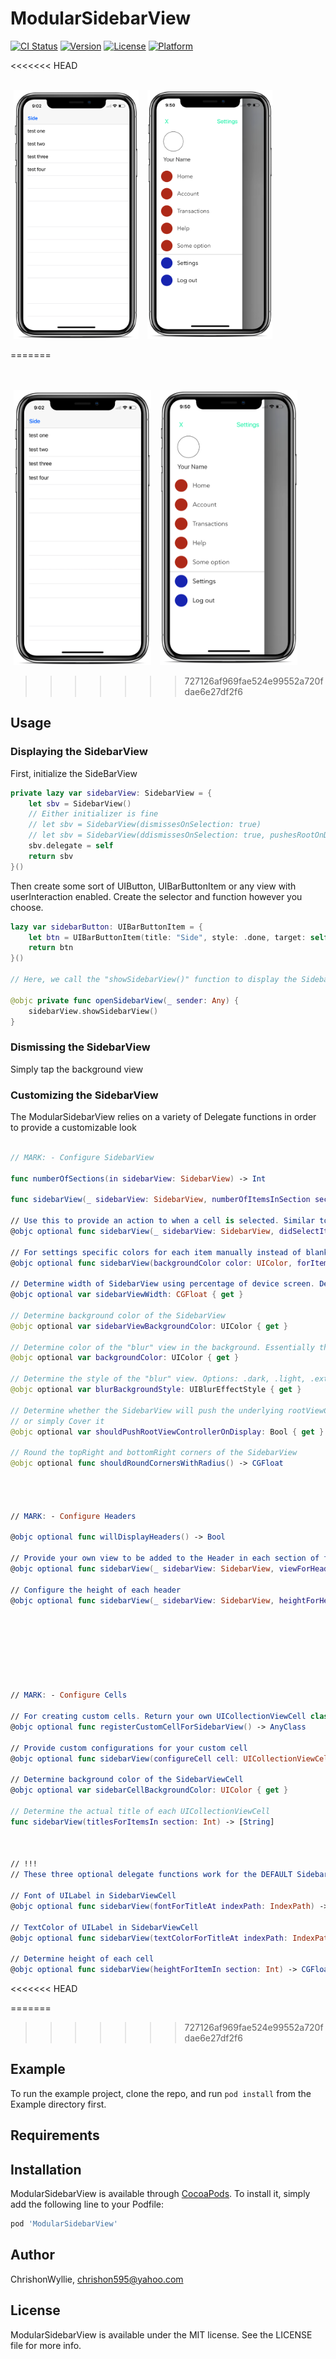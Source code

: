 # ModularSidebarView

[![CI Status](http://img.shields.io/travis/ChrishonWyllie/ModularSidebarView.svg?style=flat)](https://travis-ci.org/ChrishonWyllie/ModularSidebarView)
[![Version](https://img.shields.io/cocoapods/v/ModularSidebarView.svg?style=flat)](http://cocoapods.org/pods/ModularSidebarView)
[![License](https://img.shields.io/cocoapods/l/ModularSidebarView.svg?style=flat)](http://cocoapods.org/pods/ModularSidebarView)
[![Platform](https://img.shields.io/cocoapods/p/ModularSidebarView.svg?style=flat)](http://cocoapods.org/pods/ModularSidebarView)



<<<<<<< HEAD
<br />
<br />
<div id="images">
<img style="display: inline; margin: 0 5px;" src="Github Images/ModularSidebarView-home-screen_iphonexspacegrey_portrait.png" width=200 height=398 />
<img style="display: inline; margin: 0 5px;" src="Github Images/ModularSidebarView-sidebarview-screen_iphonexspacegrey_portrait.png" width=200 height=398 />
</div>

=======


<br />
<br />
<div id="images">
<img style="display: inline; margin: 0 5px;" src="Github Images/ModularSidebarView-home-screen_iphonexspacegrey_portrait.png" width=220 height=440 />
<img style="display: inline; margin: 0 5px;" src="Github Images/ModularSidebarView-sidebarview-screen_iphonexspacegrey_portrait.png" width=220 height=440 />
</div>
 
>>>>>>> 727126af969fae524e99552a720fdae6e27df2f6
## Usage


<h3>Displaying the SidebarView</h3>

<p>First, initialize the SideBarView</p>

```swift
private lazy var sidebarView: SidebarView = {
    let sbv = SidebarView()
    // Either initializer is fine
    // let sbv = SidebarView(dismissesOnSelection: true)
    // let sbv = SidebarView(ddismissesOnSelection: true, pushesRootOnDisplay: false)
    sbv.delegate = self
    return sbv
}()
```

<p>Then create some sort of UIButton, UIBarButtonItem or any view with userInteraction enabled. Create the selector and function however you choose.</p>

```swift
lazy var sidebarButton: UIBarButtonItem = {
    let btn = UIBarButtonItem(title: "Side", style: .done, target: self, action: #selector(openSidebarView(_:)))
    return btn
}()

// Here, we call the "showSidebarView()" function to display the SidebarView

@objc private func openSidebarView(_ sender: Any) {
    sidebarView.showSidebarView()
}
```


<h3>Dismissing the SidebarView</h3>
<p>Simply tap the background view</p>




<h3>Customizing the SidebarView</h3>
<p>The ModularSidebarView relies on a variety of Delegate functions in order to provide a customizable look</p>

```swift

// MARK: - Configure SidebarView

func numberOfSections(in sidebarView: SidebarView) -> Int

func sidebarView(_ sidebarView: SidebarView, numberOfItemsInSection section: Int) -> Int

// Use this to provide an action to when a cell is selected. Similar to UITableView or UICollectionView functionality
@objc optional func sidebarView(_ sidebarView: SidebarView, didSelectItemAt indexPath: IndexPath)

// For settings specific colors for each item manually instead of blanket coloring every cell
@objc optional func sidebarView(backgroundColor color: UIColor, forItemAt IndexPath: IndexPath) -> UIColor

// Determine width of SidebarView using percentage of device screen. Default is 0.80 (80 %) of the screen
@objc optional var sidebarViewWidth: CGFloat { get }

// Determine background color of the SidebarView
@objc optional var sidebarViewBackgroundColor: UIColor { get }

// Determine color of the "blur" view in the background. Essentially the darkening effect that appears over the unerlying viewcontroller
@objc optional var backgroundColor: UIColor { get }

// Determine the style of the "blur" view. Options: .dark, .light, .extraLight
@objc optional var blurBackgroundStyle: UIBlurEffectStyle { get }

// Determine whether the SidebarView will push the underlying rootViewController over when displayed
// or simply Cover it
@objc optional var shouldPushRootViewControllerOnDisplay: Bool { get }

// Round the topRight and bottomRight corners of the SidebarView
@objc optional func shouldRoundCornersWithRadius() -> CGFloat




// MARK: - Configure Headers

@objc optional func willDisplayHeaders() -> Bool

// Provide your own view to be added to the Header in each section of the SidebarView
@objc optional func sidebarView(_ sidebarView: SidebarView, viewForHeaderIn section: Int) -> UIView?

// Configure the height of each header
@objc optional func sidebarView(_ sidebarView: SidebarView, heightForHeaderIn section: Int) -> CGFloat








// MARK: - Configure Cells

// For creating custom cells. Return your own UICollectionViewCell class to be registered
@objc optional func registerCustomCellForSidebarView() -> AnyClass

// Provide custom configurations for your custom cell
@objc optional func sidebarView(configureCell cell: UICollectionViewCell, forItemAt indexPath: IndexPath)

// Determine background color of the SidebarViewCell
@objc optional var sidebarCellBackgroundColor: UIColor { get }

// Determine the actual title of each UICollectionViewCell
func sidebarView(titlesForItemsIn section: Int) -> [String]



// !!!
// These three optional delegate functions work for the DEFAULT SidebarViewCell. If you provide a custom cell, don't use these

// Font of UILabel in SidebarViewCell
@objc optional func sidebarView(fontForTitleAt indexPath: IndexPath) -> UIFont?

// TextColor of UILabel in SidebarViewCell
@objc optional func sidebarView(textColorForTitleAt indexPath: IndexPath) -> UIColor?

// Determine height of each cell
@objc optional func sidebarView(heightForItemIn section: Int) -> CGFloat


```




<<<<<<< HEAD

=======
>>>>>>> 727126af969fae524e99552a720fdae6e27df2f6
## Example

To run the example project, clone the repo, and run `pod install` from the Example directory first.

## Requirements

## Installation

ModularSidebarView is available through [CocoaPods](http://cocoapods.org). To install
it, simply add the following line to your Podfile:

```ruby
pod 'ModularSidebarView'
```

## Author

ChrishonWyllie, chrishon595@yahoo.com

## License

ModularSidebarView is available under the MIT license. See the LICENSE file for more info.
